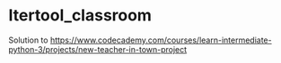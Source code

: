 # Itertool_classroom

Solution to https://www.codecademy.com/courses/learn-intermediate-python-3/projects/new-teacher-in-town-project
